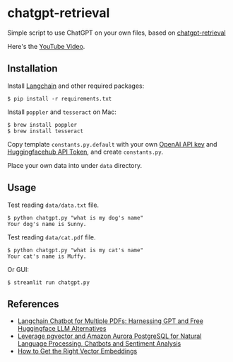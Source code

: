 # chatgpt-retrieval

Simple script to use ChatGPT on your own files, based on [chatgpt-retrieval](https://github.com/techleadhd/chatgpt-retrieval)

Here's the [YouTube Video](https://youtu.be/9AXP7tCI9PI).

## Installation

Install [Langchain](https://github.com/hwchase17/langchain) and other required packages:

```
$ pip install -r requirements.txt
```

Install `poppler` and `tesseract` on Mac:

```
$ brew install poppler
$ brew install tesseract
```

Copy template `constants.py.default` with your own [OpenAI API key](https://platform.openai.com/account/api-keys) and [Huggingfacehub API Token](https://huggingface.co/settings/tokens), and create `constants.py`.

Place your own data into under `data` directory.

## Usage

Test reading `data/data.txt` file.
```
$ python chatgpt.py "what is my dog's name"
Your dog's name is Sunny.
```

Test reading `data/cat.pdf` file.
```
$ python chatgpt.py "what is my cat's name"
Your cat's name is Muffy.
```

Or GUI:

```
$ streamlit run chatgpt.py
```

## References

- [Langchain Chatbot for Multiple PDFs: Harnessing GPT and Free Huggingface LLM Alternatives](https://medium.com/@abdullahw72/langchain-chatbot-for-multiple-pdfs-harnessing-gpt-and-free-huggingface-llm-alternatives-9a106c239975)
- [Leverage pgvector and Amazon Aurora PostgreSQL for Natural Language Processing, Chatbots and Sentiment Analysis](https://aws.amazon.com/blogs/database/leverage-pgvector-and-amazon-aurora-postgresql-for-natural-language-processing-chatbots-and-sentiment-analysis/)
- [How to Get the Right Vector Embeddings](https://thenewstack.io/how-to-get-the-right-vector-embeddings/)
